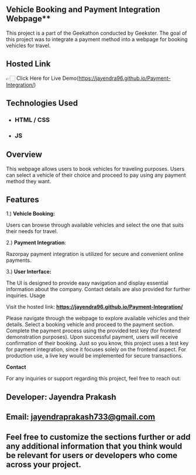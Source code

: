 
## Vehicle Booking and Payment Integration Webpage**

This project is a part of the Geekathon conducted by Geekster. The goal of this project was to integrate a payment method into a webpage for booking vehicles for travel.

## Hosted Link

👉🏻 Click Here for Live Demo(https://jayendra96.github.io/Payment-Integration/)

## Technologies Used

 - ### HTML / CSS 
 - ### JS

## Overview
This webpage allows users to book vehicles for traveling purposes. Users can select a vehicle of their choice and proceed to pay using any payment method they want.

## Features
1.)
**Vehicle Booking:**


Users can browse through available vehicles and select the one that suits their needs for travel.

2.) 
**Payment Integration**: 

Razorpay payment integration is utilized for secure and convenient online payments.

3.)
**User Interface:**

The UI is designed to provide easy navigation and display essential information about the company. Contact details are also provided for further inquiries.
Usage

Visit the hosted link: **https://jayendra96.github.io/Payment-Integration/**

Please navigate through the webpage to explore available vehicles and their details.
Select a booking vehicle and proceed to the payment section.
Complete the payment process using the provided test key (for frontend demonstration purposes).
Upon successful payment, users will receive confirmation of their booking.
Just so you know, this project uses a test key for payment integration, since it focuses solely on the frontend aspect. For production use, a live key would be implemented for secure transactions.


**Contact**

For any inquiries or support regarding this project, feel free to reach out:


## Developer: Jayendra Prakash

## Email: jayendraprakash733@gmail.com

## Feel free to customize the sections further or add any additional information that you think would be relevant for users or developers who come across your project.

